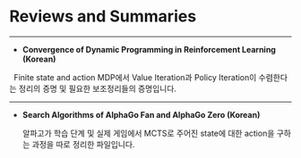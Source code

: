 # Reviews and Summaries

***

* **Convergence of Dynamic Programming in Reinforcement Learning (Korean)**

   Finite state and action MDP에서 Value Iteration과 Policy Iteration이 수렴한다는 정리의 증명 및 필요한 보조정리들의 증명입니다.

***

* **Search Algorithms of AlphaGo Fan and AlphaGo Zero (Korean)**

   알파고가 학습 단계 및 실제 게임에서 MCTS로 주어진 state에 대한 action을 구하는 과정을 따로 정리한 파일입니다.
